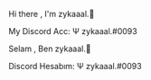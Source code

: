 Hi there , I'm zykaaal.👋
<p align="left"></p>
My Discord Acc: Ψ zykaaal.#0093

<p align="left"></p>
Selam , Ben zykaaal.👋

<p align="left"></p>
Discord Hesabım: Ψ zykaaal.#0093

